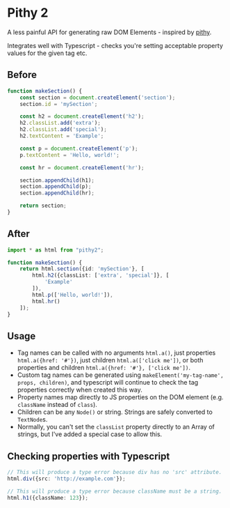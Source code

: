 # Pithy 2

A less painful API for generating raw DOM Elements - inspired by
[pithy](https://github.com/caolan/pithy).

Integrates well with Typescript - checks you're setting acceptable
property values for the given tag etc.

## Before

``` typescript
function makeSection() {
    const section = document.createElement('section');
    section.id = 'mySection';

    const h2 = document.createElement('h2');
    h2.classList.add('extra');
    h2.classList.add('special');
    h2.textContent = 'Example';

    const p = document.createElement('p');
    p.textContent = 'Hello, world!';

    const hr = document.createElement('hr');

    section.appendChild(h1);
    section.appendChild(p);
    section.appendChild(hr);

    return section;
}
```

## After

``` typescript
import * as html from "pithy2";

function makeSection() {
    return html.section({id: 'mySection'}, [
        html.h2({classList: ['extra', 'special']}, [
            'Example'
        ]),
        html.p(['Hello, world!']),
        html.hr()
    ]);
}
```

## Usage

- Tag names can be called with no arguments `html.a()`, just
  properties `html.a({href: '#'})`, just children `html.a(['click me'])`,
  or both properties and children `html.a({href: '#'}, ['click me'])`.
- Custom tag names can be generated using `makeElement('my-tag-name',
  props, children)`, and typescript will continue to check the tag
  properties correctly when created this way.
- Property names map directly to JS properties on the DOM element
  (e.g. `className` instead of `class`).
- Children can be any `Node()` or string. Strings are safely converted
  to `TextNode`s.
- Normally, you can't set the `classList` property directly to an
  Array of strings, but I've added a special case to allow this.

## Checking properties with Typescript

``` typescript
// This will produce a type error because div has no 'src' attribute.
html.div({src: 'http://example.com'});

// This will produce a type error because className must be a string.
html.h1({className: 123});
```
